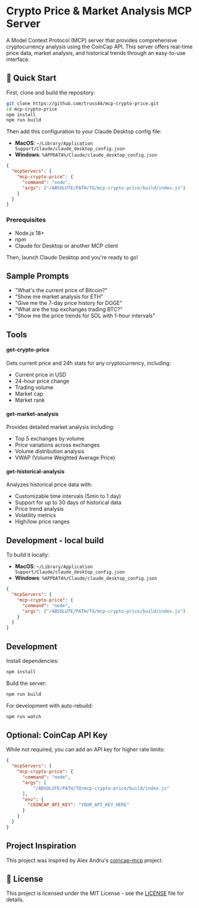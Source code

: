 # Crypto Price & Market Analysis MCP Server

A Model Context Protocol (MCP) server that provides comprehensive cryptocurrency analysis using the CoinCap API. This server offers real-time price data, market analysis, and historical trends through an easy-to-use interface.

## 🚀 Quick Start

First, clone and build the repository:

```bash
git clone https://github.com/truss44/mcp-crypto-price.git
cd mcp-crypto-price
npm install
npm run build
```

Then add this configuration to your Claude Desktop config file:

- **MacOS**: `~/Library/Application Support/Claude/claude_desktop_config.json`  
- **Windows**: `%APPDATA%/Claude/claude_desktop_config.json`

```json
{
  "mcpServers": {
    "mcp-crypto-price": {
      "command": "node",
      "args": ["/ABSOLUTE/PATH/TO/mcp-crypto-price/build/index.js"]
    }
  }
}
```

### Prerequisites

- Node.js 18+
- npm
- Claude for Desktop or another MCP client

Then, launch Claude Desktop and you're ready to go!

## Sample Prompts

- "What's the current price of Bitcoin?"
- "Show me market analysis for ETH"
- "Give me the 7-day price history for DOGE"
- "What are the top exchanges trading BTC?"
- "Show me the price trends for SOL with 1-hour intervals"

## Tools

#### get-crypto-price

Gets current price and 24h stats for any cryptocurrency, including:
- Current price in USD
- 24-hour price change
- Trading volume
- Market cap
- Market rank

#### get-market-analysis

Provides detailed market analysis including:
- Top 5 exchanges by volume
- Price variations across exchanges
- Volume distribution analysis
- VWAP (Volume Weighted Average Price)

#### get-historical-analysis

Analyzes historical price data with:
- Customizable time intervals (5min to 1 day)
- Support for up to 30 days of historical data
- Price trend analysis
- Volatility metrics
- High/low price ranges

## Development - local build

To build it locally:

- **MacOS**: `~/Library/Application Support/Claude/claude_desktop_config.json`
- **Windows**: `%APPDATA%/Claude/claude_desktop_config.json`

```json
{
  "mcpServers": {
    "mcp-crypto-price": {
      "command": "node",
      "args": ["/ABSOLUTE/PATH/TO/mcp-crypto-price/build/index.js"]
    }
  }
}
```

## Development

Install dependencies:

```bash
npm install
```

Build the server:

```bash
npm run build
```

For development with auto-rebuild:

```bash
npm run watch
```

## Optional: CoinCap API Key

While not required, you can add an API key for higher rate limits:

```json
{
  "mcpServers": {
    "mcp-crypto-price": {
      "command": "node",
      "args": [
          "/ABSOLUTE/PATH/TO/mcp-crypto-price/build/index.js"
      ],
      "env": {
        "COINCAP_API_KEY": "YOUR_API_KEY_HERE"
      }
    }
  }
}
```

## Project Inspiration

This project was inspired by Alex Andru's [coincap-mcp](https://github.com/QuantGeekDev/coincap-mcp) project.

## 📜 License

This project is licensed under the MIT License - see the [LICENSE](LICENSE) file for details.